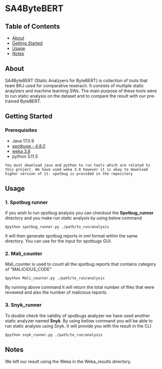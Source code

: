 # SA4ByteBERT


## Table of Contents

- [About](#about)
- [Getting Started](#getting_started)
- [Usage](#usage)
- [Notes](#notes)

## About <a name = "about"></a>

SA4ByteBERT (Static Analzyers for ByteBERT) is collection of tools that team BKJ used for comparative reserach. It consists of multiple static anaylzers and machine learning SWs. The main purpose of these tools were to run static analysis on the dataset and to compare the result with our pre-trained ByteBERT.

## Getting Started <a name = "getting_started"></a>

### Prerequisites

- Java 17.0.9
- [spotbugs - 4.8.0](https://spotbugs.readthedocs.io/en/stable/installing.html)
- [weka 3.8](https://waikato.github.io/weka-wiki/downloading_weka/)
- python 3.11.5

```
You must download java and python to run tools which are related to this project. We have used weka 3.8 however it is okay to download higher version of it. spotbug is provided in the repository
```

## Usage <a name = "usage"></a>

### 1. Spotbug runner

if you wish to run spotbug analysis you can checkout the **Spotbug_runner** directory and you make run static analysis by using below command 

```
$python spotbug_runner.py ./path/to_run/analysis
```
It will then generate spotbug reports in xml format within the same directory. You can use for the input for spotbugs GUI. 


### 2. Mali_counter 
Mali_counter is used to count all the spotbug reports that contains category of "MALICIOUS_CODE"

```
$python Mali_counter.py ./path/to_run/analysis
```
By running above command it will return the total number of files that were reviewed and also the number of malicious reports.

### 3. Snyk_runner
To double check the validity of spotbugs analyzer we have used another static analyzer named **Snyk**. By using bellow command you will be able to run static analysis using Snyk. It will provide you with the result in the CLI

```
$python snyk_runner.py ./path/to_run/analysis
```

## Notes <a name = "note"></a>

We left our result using the Weka in the Weka_results directory.